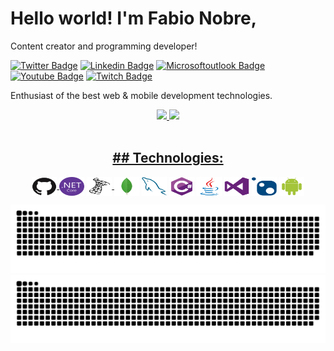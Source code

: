 # Hello world! I'm Fabio Nobre, 
Content creator and programming developer!

[![Twitter Badge](https://img.shields.io/badge/-@fabiohcnobre-FFFF00?style=flat-square&labelColor=FFFF00&logo=twitter&logoColor=black&link=https://twitter.com/fabiohcnobre)](https://twitter.com/fabiohcnobre) 
[![Linkedin Badge](https://img.shields.io/badge/-fabiohcnobre-FFFF00?style=flat-square&logo=Linkedin&logoColor=black&link=https://www.linkedin.com/in/diego-schell-fernandes/)](https://www.linkedin.com/in/fabiohcnobre/) 
[![Microsoftoutlook Badge](https://img.shields.io/badge/-fabiohcnobre@hotmail.com-0511F2?style=flat-square&logo=Microsoftoutlook&logoColor=white&link=mailto:fabiohcnobre@hotmail.com)](mailto:fabiohcnobre@hotmail.com)
[![Youtube Badge](https://img.shields.io/badge/-youtube/fabiohcnobre-FF0D0D?style=flat-square&logo=Youtube&logoColor=white&link=fabiohcnobre)](https://www.youtube.com/fabiohcnobre)
[![Twitch Badge](https://img.shields.io/badge/-Twitch/fabiohcnobre-0DF205?style=flat-square&logo=Twitch&logoColor=white&link=fabiohcnobre)](https://www.twitch.com/fabiohcnobre)

Enthusiast of the best web & mobile development technologies.

<div align="center">
  <a href="https://github.com/fabiohcnobre">
  <img height="150em" src="https://github-readme-stats.vercel.app/api?username=fabiohcnobre&show_icons=true&theme=dracula&include_all_commits=true&count_private=true"/>
  <img height="130em" src="https://github-readme-stats.vercel.app/api/top-langs/?username=fabiohcnobre&layout=compact&langs_count=7&theme=dracula"/>
</div>

<div align="center"><br>
  <h2>## Technologies: </h2>
	<a href="https://github.com" ><img align="center" alt="Fabio-github" height="30" width="40" fill="#5A45FF" src="https://raw.githubusercontent.com/devicons/devicon/master/icons/github/github-original.svg"> </a>
	<a href="https://dotnet.microsoft.com/pt-br/download" > <img align="center" alt="Fabio-dotnetcore" height="30" width="40" src="https://raw.githubusercontent.com/devicons/devicon/master/icons/dotnetcore/dotnetcore-original.svg"></a>
	<a href="https://www.microsoft.com/pt-br/sql-server" > <img align="center" alt="Fabio-microsoftsqlserver" height="30" width="40" src="https://raw.githubusercontent.com/devicons/devicon/master/icons/microsoftsqlserver/microsoftsqlserver-plain.svg"> </a>
	<a href="https://www.mongodb.com/" ><img align="center" alt="Fabio-mongodb" height="30" width="40" src="https://raw.githubusercontent.com/devicons/devicon/master/icons/mongodb/mongodb-original.svg"></a>
	<a href="https://mysql.com" ><img align="center" alt="Fabio-mysql" height="30" width="40" src="https://raw.githubusercontent.com/devicons/devicon/master/icons/mysql/mysql-original.svg"></a>
	<a href="https://learn.microsoft.com/pt-br/dotnet/csharp/" ><img align="center" alt="Fabio-csharp" height="30" width="40" src="https://raw.githubusercontent.com/devicons/devicon/master/icons/csharp/csharp-original.svg"></a>
	<a href="https://www.java.com/" ><img align="center" alt="Fabio-java" height="30" width="40" src="https://raw.githubusercontent.com/devicons/devicon/master/icons/java/java-original.svg"></a>
	<a href="https://visualstudio.microsoft.com/" ><img align="center" alt="Fabio-visualstudio" height="30" width="40" src="https://raw.githubusercontent.com/devicons/devicon/master/icons/visualstudio/visualstudio-plain.svg"></a>
	<a href="https://www.nuget.org/" ><img align="center" alt="Fabio-nuget" height="30" width="40" src="https://raw.githubusercontent.com/devicons/devicon/master/icons/nuget/nuget-original.svg"></a>
	<a href="https://www.android.com/intl/pt-BR_br/" ><img align="center" alt="Fabio-android" height="30" width="40" src="https://raw.githubusercontent.com/devicons/devicon/master/icons/android/android-original.svg"></a>
</div>

![GitHub Snake Light](https://github.com/fabiohcnobre/fabiohcnobre/blob/output/github-snake.svg#gh-light-mode-only)
![GitHub Snake dark](https://github.com/fabiohcnobre/fabiohcnobre/blob/output/github-snake-dark.svg#gh-dark-mode-only)

<!--
**fabiohcnobre/fabiohcnobre** is a ✨ _special_ ✨ repository because its `README.md` (this file) appears on your GitHub profile.

Here are some ideas to get you started:

- 🔭 I’m currently working on ...
- 🌱 I’m currently learning ...
- 👯 I’m looking to collaborate on ...
- 🤔 I’m looking for help with ...
- 💬 Ask me about ...
- 📫 How to reach me: ...
- 😄 Pronouns: ...
- ⚡ Fun fact: ...
-->
